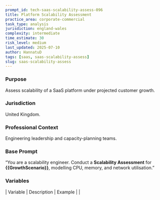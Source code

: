 ```yaml
---
prompt_id: tech-saas-scalability-assess-096
title: Platform Scalability Assessment
practice_area: corporate-commercial
task_type: analysis
jurisdiction: england-wales
complexity: intermediate
time_estimate: 30
risk_level: medium
last_updated: 2025-07-10
author: HannatuD
tags: [saas, saas-scalability-assess]
slug: saas-scalability-assess
---
```


### Purpose  
Assess scalability of a SaaS platform under projected customer growth.

### Jurisdiction  
United Kingdom.

### Professional Context  
Engineering leadership and capacity-planning teams.

### Base Prompt  
“You are a scalability engineer. Conduct a **Scalability Assessment** for **\{\{GrowthScenario\}\}**, modelling CPU, memory, and network utilisation.”

### Variables  
| Variable | Description | Example |
|
